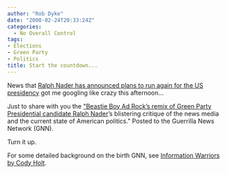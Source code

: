 ```yaml
---
author: "Rob Dyke"
date: "2008-02-24T20:33:24Z"
categories:
  - No Overall Control
tags:
- Elections
- Green Party
- Politics
title: Start the countdown...
---
```

News that [Ralph Nader has announced plans to run again for the US presidency](http://news.bbc.co.uk/1/hi/world/americas/7261670.stm "BBC News item") got me googling like crazy this afternoon...

Just to share with you the ["Beastie Boy Ad Rock’s remix of Green Party Presidential candidate Ralph Nader](http://gnn.tv/videos/4/Countdown "GNN website")’s blistering critique of the news media and the current state of American politics." Posted to the Guerrilla News Network (GNN).

Turn it up.

<!--more-->

For some detailed background on the birth GNN, see [Information Warriors by Cody Holt](http://digitalcontentproducer.com/coverstory/video_information_warriors/ "digitalcontentproducer.com article").
